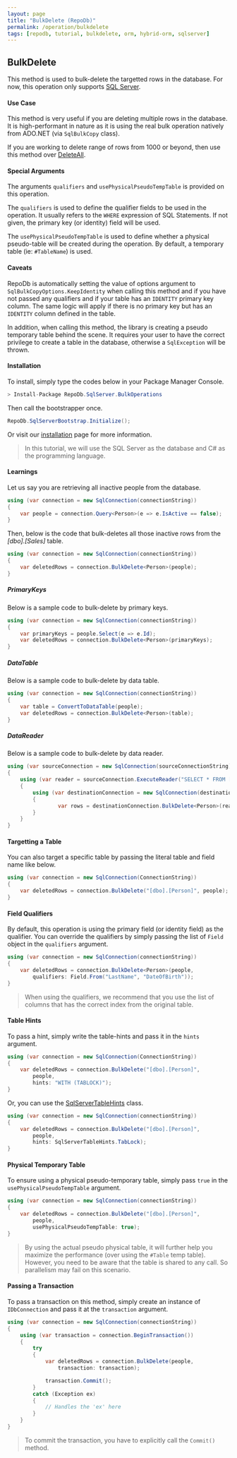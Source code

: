 ```yaml
---
layout: page
title: "BulkDelete (RepoDb)"
permalink: /operation/bulkdelete
tags: [repodb, tutorial, bulkdelete, orm, hybrid-orm, sqlserver]
---
```


## BulkDelete

This method is used to bulk-delete the targetted rows in the database. For now, this operation only supports [SQL Server](https://www.nuget.org/packages/RepoDb.SqlServer.BulkOperations).

#### Use Case

This method is very useful if you are deleting multiple rows in the database. It is high-performant in nature as it is using the real bulk operation natively from ADO.NET (via `SqlBulkCopy` class).

If you are working to delete range of rows from 1000 or beyond, then use this method over [DeleteAll](/operation/deleteall).

#### Special Arguments

The arguments `qualifiers` and `usePhysicalPseudoTempTable` is provided on this operation.

The `qualifiers` is used to define the qualifier fields to be used in the operation. It usually refers to the `WHERE` expression of SQL Statements. If not given, the primary key (or identity) field will be used.

The `usePhysicalPseudoTempTable` is used to define whether a physical pseudo-table will be created during the operation. By default, a temporary table (ie: `#TableName`) is used.

#### Caveats

RepoDb is automatically setting the value of options argument to `SqlBulkCopyOptions.KeepIdentity` when calling this method and if you have not passed any qualifiers and if your table has an `IDENTITY` primary key column. The same logic will apply if there is no primary key but has an `IDENTITY` column defined in the table.

In addition, when calling this method, the library is creating a pseudo temporary table behind the scene. It requires your user to have the correct privilege to create a table in the database, otherwise a `SqlException` will be thrown.

#### Installation

To install, simply type the codes below in your Package Manager Console.

```csharp
> Install-Package RepoDb.SqlServer.BulkOperations
```

Then call the bootstrapper once.

```csharp
RepoDb.SqlServerBootstrap.Initialize();
```

Or visit our [installation](/tutorials/installation) page for more information.

> In this tutorial, we will use the SQL Server as the database and C# as the programming language.

#### Learnings

Let us say you are retrieving all inactive people from the database.

```csharp
using (var connection = new SqlConnection(connectionString))
{
	var people = connection.Query<Person>(e => e.IsActive == false);
}
```

Then, below is the code that bulk-deletes all those inactive rows from the *[dbo].[Sales]* table.

```csharp
using (var connection = new SqlConnection(connectionString))
{
	var deletedRows = connection.BulkDelete<Person>(people);
}
```

##### PrimaryKeys

Below is a sample code to bulk-delete by primary keys.

```csharp
using (var connection = new SqlConnection(connectionString))
{
	var primaryKeys = people.Select(e => e.Id);
	var deletedRows = connection.BulkDelete<Person>(primaryKeys);
}
```

##### DataTable

Below is a sample code to bulk-delete by data table.

```csharp
using (var connection = new SqlConnection(connectionString))
{
	var table = ConvertToDataTable(people);
	var deletedRows = connection.BulkDelete<Person>(table);
}
```

##### DataReader

Below is a sample code to bulk-delete by data reader.

```csharp
using (var sourceConnection = new SqlConnection(sourceConnectionString))
{
	using (var reader = sourceConnection.ExecuteReader("SELECT * FROM [dbo].[Person];"))
	{
		using (var destinationConnection = new SqlConnection(destinationConnectionString))
		{
				var rows = destinationConnection.BulkDelete<Person>(reader);
		}
	}
}
```

#### Targetting a Table

You can also target a specific table by passing the literal table and field name like below.

```csharp
using (var connection = new SqlConnection(ConnectionString))
{
	var deletedRows = connection.BulkDelete("[dbo].[Person]", people);
}
```

#### Field Qualifiers

By default, this operation is using the primary field (or identity field) as the qualifier. You can override the qualifiers by simply passing the list of `Field` object in the `qualifiers` argument.

```csharp
using (var connection = new SqlConnection(connectionString))
{
	var deletedRows = connection.BulkDelete<Person>(people,
		qualifiers: Field.From("LastName", "DateOfBirth"));
}
```

> When using the qualifiers, we recommend that you use the list of columns that has the correct index from the original table.

#### Table Hints

To pass a hint, simply write the table-hints and pass it in the `hints` argument.

```csharp
using (var connection = new SqlConnection(ConnectionString))
{
	var deletedRows = connection.BulkDelete("[dbo].[Person]",
		people,
		hints: "WITH (TABLOCK)");
}
```

Or, you can use the [SqlServerTableHints](/class/SqlServerTableHints) class.

```csharp
using (var connection = new SqlConnection(connectionString))
{
	var deletedRows = connection.BulkDelete("[dbo].[Person]",
		people,
		hints: SqlServerTableHints.TabLock);
}
```

#### Physical Temporary Table

To ensure using a physical pseudo-temporary table, simply pass `true` in the `usePhysicalPseudoTempTable` argument.

```csharp
using (var connection = new SqlConnection(connectionString))
{
	var deletedRows = connection.BulkDelete("[dbo].[Person]",
		people,
		usePhysicalPseudoTempTable: true);
}
```

> By using the actual pseudo physical table, it will further help you maximize the performance (over using the `#Table` temp table). However, you need to be aware that the table is shared to any call. So parallelism may fail on this scenario.

#### Passing a Transaction

To pass a transaction on this method, simply create an instance of `IDbConnection` and pass it at the `transaction` argument.

```csharp
using (var connection = new SqlConnection(connectionString))
{
	using (var transaction = connection.BeginTransaction())
	{
		try
		{
			var deletedRows = connection.BulkDelete(people,
				transaction: transaction);

			transaction.Commit();
		}
		catch (Exception ex)
		{
			// Handles the 'ex' here
		}
	}
}
```

> To commit the transaction, you have to explicitly call the `Commit()` method.


